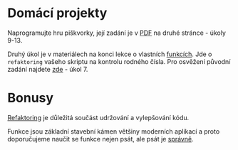 # Domácí projekty

Naprogramujte hru piškvorky, její zadání je v [PDF](https://pyladies.cz/v1/s004-strings/handout/handout4.pdf) na druhé stránce - úkoly 9-13.

Druhý úkol je v materiálech na konci lekce o vlastních [funkcích](https://naucse.python.cz/2019/brno-podzim-2019-ut/beginners/def). Jde o `refaktoring` vašeho skriptu na kontrolu rodného čísla. Pro osvěžení původní zadání najdete [zde](https://www.mergado.cz/sites/default/files/users/documents/PyLadies/handout4.pdf) - úkol 7.

# Bonusy

[Refaktoring](https://aip.scitation.org/doi/abs/10.1063/1.3516393?journalCode=apc&) je důležitá součást udržování a vylepšování kódu.


Funkce jsou základní stavební kámen většiny moderních aplikací a proto doporučujeme naučit se funkce nejen psát, ale psát je [správně](https://jeffknupp.com/blog/2018/10/11/write-better-python-functions/).
